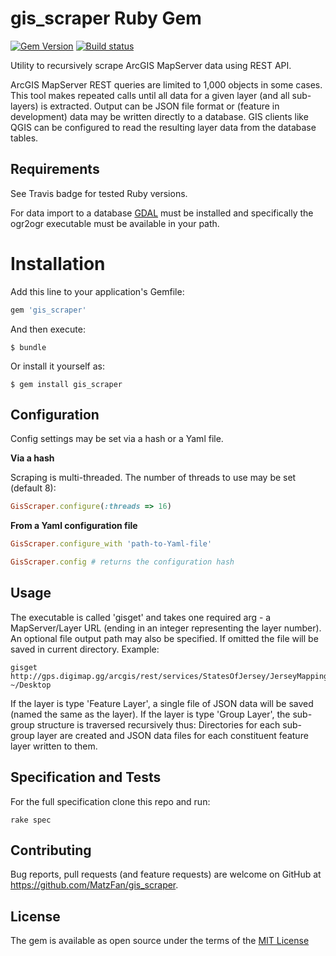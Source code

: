 # gis_scraper Ruby Gem
[![Gem Version](https://badge.fury.io/rb/gis_scraper.svg)](http://badge.fury.io/rb/gis_scraper)
[![Build status](https://secure.travis-ci.org/MatzFan/gis_scraper.svg)](http://travis-ci.org/MatzFan/gis_scraper)

Utility to recursively scrape ArcGIS MapServer data using REST API.

ArcGIS MapServer REST queries are limited to 1,000 objects in some cases. This tool makes repeated calls until all data for a given layer (and all sub-layers) is extracted. Output can be JSON file format or (feature in development) data may be written directly to a database. GIS clients like QGIS can be configured to read the resulting layer data from the database tables.

## Requirements

See Travis badge for tested Ruby versions.

For data import to a database [GDAL](http://gdal.org) must be installed and specifically the ogr2ogr executable must be available in your path.

# Installation

Add this line to your application's Gemfile:

```ruby
gem 'gis_scraper'
```

And then execute:

    $ bundle

Or install it yourself as:

    $ gem install gis_scraper

## Configuration

Config settings may be set via a hash or a Yaml file.

**Via a hash**

Scraping is multi-threaded. The number of threads to use may be set (default 8):
```Ruby
GisScraper.configure(:threads => 16)
```

**From a Yaml configuration file**
```Ruby
GisScraper.configure_with 'path-to-Yaml-file'
```

```Ruby
GisScraper.config # returns the configuration hash
```

## Usage

The executable is called 'gisget' and takes one required arg - a MapServer/Layer URL (ending in an integer representing the layer number). An optional file output path may also be specified. If omitted the file will be saved in current directory. Example:

```
gisget http://gps.digimap.gg/arcgis/rest/services/StatesOfJersey/JerseyMappingOL/MapServer/0 ~/Desktop
```

If the layer is type 'Feature Layer', a single file of JSON data will be saved (named the same as the layer). If the layer is type 'Group Layer', the sub-group structure is traversed recursively thus: Directories for each sub-group layer are created and JSON data files for each constituent feature layer written to them.

## Specification and Tests

For the full specification clone this repo and run:

`rake spec`

## Contributing

Bug reports, pull requests (and feature requests) are welcome on GitHub at https://github.com/MatzFan/gis_scraper.

## License

The gem is available as open source under the terms of the [MIT License](http://opensource.org/licenses)
